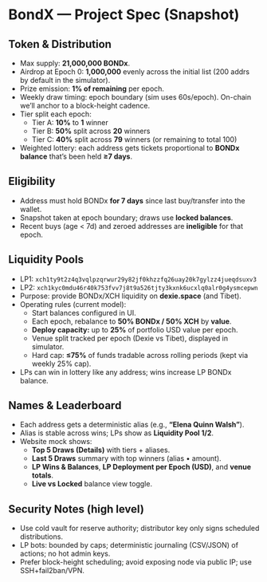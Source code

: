 ﻿# BondX — Project Spec (Snapshot)

## Token & Distribution
- Max supply: **21,000,000 BONDx**.
- Airdrop at Epoch 0: **1,000,000** evenly across the initial list (200 addrs by default in the simulator).
- Prize emission: **1% of remaining** per epoch.
- Weekly draw timing: epoch boundary (sim uses 60s/epoch). On-chain we’ll anchor to a block-height cadence.
- Tier split each epoch:
  - Tier A: **10%** to **1** winner
  - Tier B: **50%** split across **20** winners
  - Tier C: **40%** split across **79** winners (or remaining to total 100)
- Weighted lottery: each address gets tickets proportional to **BONDx balance** that’s been held **≥7 days**.

## Eligibility
- Address must hold BONDx **for 7 days** since last buy/transfer into the wallet.
- Snapshot taken at epoch boundary; draws use **locked balances**.
- Recent buys (age < 7d) and zeroed addresses are **ineligible** for that epoch.

## Liquidity Pools
- LP1: `xch1ty9t2z4q3vqlpzqrwur29y82jf0khzzfq26uay20k7gylzz4jueqdsuxv3`
- LP2: `xch1kyc0mdu46r40k753fvv7j8t9a526tjty3kxnk6ucxlq0alr0g4ysmcepwn`
- Purpose: provide BONDx/XCH liquidity on **dexie.space** (and Tibet).
- Operating rules (current model):
  - Start balances configured in UI.
  - Each epoch, rebalance to **50% BONDx / 50% XCH** by **value**.
  - **Deploy capacity:** up to **25%** of portfolio USD value per epoch.
  - Venue split tracked per epoch (Dexie vs Tibet), displayed in simulator.
  - Hard cap: **≤75%** of funds tradable across rolling periods (kept via weekly 25% cap).
- LPs can win in lottery like any address; wins increase LP BONDx balance.

## Names & Leaderboard
- Each address gets a deterministic alias (e.g., **“Elena Quinn Walsh”**).
- Alias is stable across wins; LPs show as **Liquidity Pool 1/2**.
- Website mock shows:
  - **Top 5 Draws (Details)** with tiers + aliases.
  - **Last 5 Draws** summary with top winners (alias • amount).
  - **LP Wins & Balances**, **LP Deployment per Epoch (USD)**, and **venue totals**.
  - **Live vs Locked** balance view toggle.

## Security Notes (high level)
- Use cold vault for reserve authority; distributor key only signs scheduled distributions.
- LP bots: bounded by caps; deterministic journaling (CSV/JSON) of actions; no hot admin keys.
- Prefer block-height scheduling; avoid exposing node via public IP; use SSH+fail2ban/VPN.
